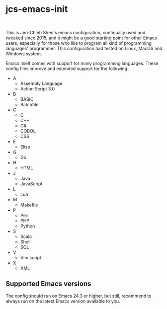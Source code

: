 # jcs-emacs-init #
<br/>

This is Jen-Chieh Shen's emacs configuration, continually used and 
tweaked since 2015, and it might be a good starting point for other 
Emacs users, especially for those who like to program all kind of 
programming languages' programmer. This configuration had tested 
on Linux, MacOS and Windows system. 
<br/>

Emacs itself comes with support for many programming languages. These
config files improve and extended support for the following:
* A
  - Assembly Language
  - Action Script 3.0
* B
  - BASIC
  - Batchfile
* C
  - C
  - C++
  - C#
  - COBOL
  - CSS
* E
  - Elisp
* G
  - Go
* H
  - HTML
* J
  - Java
  - JavaScript
* L
  - Lua
* M
  - Makefile
* P
  - Perl
  - PHP
  - Python
* S
  - Scala
  - Shell
  - SQL
* V
  - Vim script
* X
  - XML

## Supported Emacs versions ##
The config should run on Emacs 24.3 or higher, but still, recommend 
to always run on the latest Emacs version available to you.
<br/>
